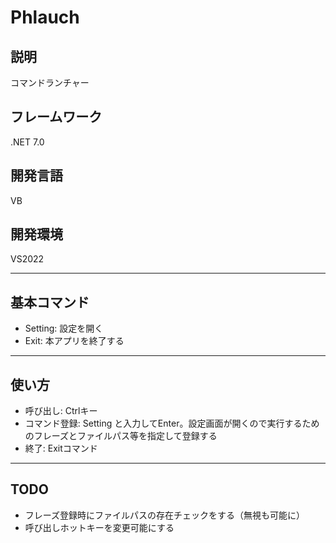 # Phlauch
## 説明
コマンドランチャー
## フレームワーク
.NET 7.0
## 開発言語
VB
## 開発環境
VS2022
***
## 基本コマンド
* Setting: 設定を開く
* Exit: 本アプリを終了する
***
## 使い方
* 呼び出し: Ctrlキー
* コマンド登録: Setting と入力してEnter。設定画面が開くので実行するためのフレーズとファイルパス等を指定して登録する
* 終了: Exitコマンド
***
## TODO
* フレーズ登録時にファイルパスの存在チェックをする（無視も可能に）
* 呼び出しホットキーを変更可能にする
